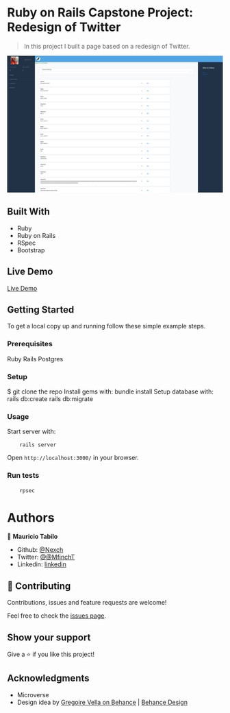 # Ruby on Rails Capstone Project: Redesign of Twitter

> In this project I built a page  based on a redesign of Twitter.  



![screenshot](./app/assets/images/pic_1)

## Built With

- Ruby 
- Ruby on Rails 
- RSpec
- Bootstrap 

## Live Demo

[Live Demo](https://rorcapstonetwitter.herokuapp.com)


## Getting Started

To get a local copy up and running follow these simple example steps.

### Prerequisites

Ruby
Rails
Postgres

### Setup

$ git clone the repo
   Install gems with:
      bundle install
  Setup database with:
      rails db:create
      rails db:migrate

### Usage

Start server with:

```
    rails server
```

Open `http://localhost:3000/` in your browser.

### Run tests

```
    rpsec 
```

# Authors

👤 **Mauricio Tabilo**

- Github: [@Nexch](https://github.com/Nexch)
- Twitter: [@@MfinchT](https://twitter.com/MfinchT)
- Linkedin: [linkedin](https://www.linkedin.com/in/Nexch)


## 🤝 Contributing

Contributions, issues and feature requests are welcome!

Feel free to check the [issues page](issues/).

## Show your support

Give a ⭐️ if you like this project!

## Acknowledgments

- Microverse
- Design idea by [Gregoire Vella on Behance](https://www.behance.net/gregoirevella)  |  [Behance Design](https://www.behance.net/gallery/14286087/Twitter-Redesign-of-UI-details)
